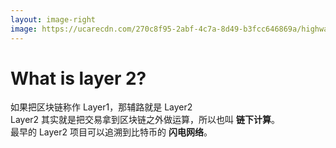 ```yaml
---
layout: image-right
image: https://ucarecdn.com/270c8f95-2abf-4c7a-8d49-b3fcc646869a/highway9.jpg
---
```


# What is layer 2?
如果把区块链称作 Layer1，那辅路就是 Layer2  
Layer2 其实就是把交易拿到区块链之外做运算，所以也叫 **链下计算**。  
最早的 Layer2 项目可以追溯到比特币的 **闪电网络**。